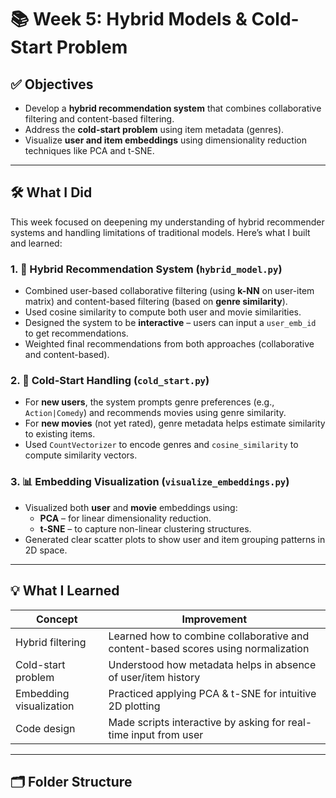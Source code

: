 # 📚 Week 5: Hybrid Models & Cold-Start Problem

## ✅ Objectives

- Develop a **hybrid recommendation system** that combines collaborative filtering and content-based filtering.
- Address the **cold-start problem** using item metadata (genres).
- Visualize **user and item embeddings** using dimensionality reduction techniques like PCA and t-SNE.

---

## 🛠️ What I Did

This week focused on deepening my understanding of hybrid recommender systems and handling limitations of traditional models. Here’s what I built and learned:

### 1. 🔁 Hybrid Recommendation System (`hybrid_model.py`)
- Combined user-based collaborative filtering (using **k-NN** on user-item matrix) and content-based filtering (based on **genre similarity**).
- Used cosine similarity to compute both user and movie similarities.
- Designed the system to be **interactive** – users can input a `user_emb_id` to get recommendations.
- Weighted final recommendations from both approaches (collaborative and content-based).

### 2. 🧊 Cold-Start Handling (`cold_start.py`)
- For **new users**, the system prompts genre preferences (e.g., `Action|Comedy`) and recommends movies using genre similarity.
- For **new movies** (not yet rated), genre metadata helps estimate similarity to existing items.
- Used `CountVectorizer` to encode genres and `cosine_similarity` to compute similarity vectors.

### 3. 📊 Embedding Visualization (`visualize_embeddings.py`)
- Visualized both **user** and **movie** embeddings using:
  - **PCA** – for linear dimensionality reduction.
  - **t-SNE** – to capture non-linear clustering structures.
- Generated clear scatter plots to show user and item grouping patterns in 2D space.

---

## 💡 What I Learned

| Concept | Improvement |
|--------|-------------|
| Hybrid filtering | Learned how to combine collaborative and content-based scores using normalization |
| Cold-start problem | Understood how metadata helps in absence of user/item history |
| Embedding visualization | Practiced applying PCA & t-SNE for intuitive 2D plotting |
| Code design | Made scripts interactive by asking for real-time input from user |

---

## 🗂️ Folder Structure

